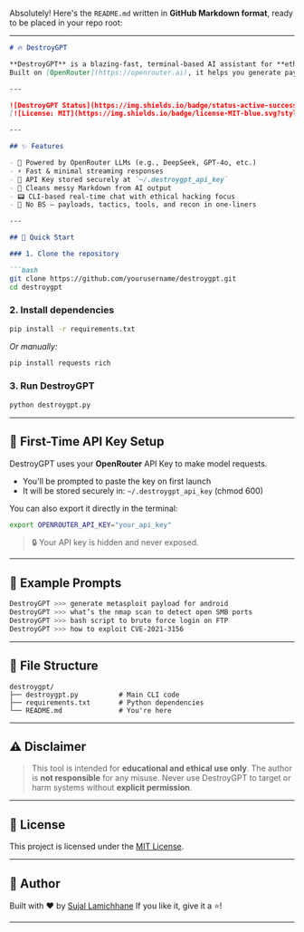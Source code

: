Absolutely! Here's the `README.md` written in **GitHub Markdown format**, ready to be placed in your repo root:

---

````markdown
# 🔥 DestroyGPT

**DestroyGPT** is a blazing-fast, terminal-based AI assistant for **ethical hacking** and **pentesting**.  
Built on [OpenRouter](https://openrouter.ai), it helps you generate payloads, perform recon, or analyze exploits — directly from your CLI.

---

![DestroyGPT Status](https://img.shields.io/badge/status-active-success?style=flat-square)
[![License: MIT](https://img.shields.io/badge/license-MIT-blue.svg?style=flat-square)](LICENSE)

---

## ✨ Features

- 🧠 Powered by OpenRouter LLMs (e.g., DeepSeek, GPT-4o, etc.)
- ⚡ Fast & minimal streaming responses
- 🔐 API Key stored securely at `~/.destroygpt_api_key`
- 🧼 Cleans messy Markdown from AI output
- 📟 CLI-based real-time chat with ethical hacking focus
- 🎯 No BS — payloads, tactics, tools, and recon in one-liners

---

## 🚀 Quick Start

### 1. Clone the repository

```bash
git clone https://github.com/yourusername/destroygpt.git
cd destroygpt
````

### 2. Install dependencies

```bash
pip install -r requirements.txt
```

*Or manually:*

```bash
pip install requests rich
```

### 3. Run DestroyGPT

```bash
python destroygpt.py
```

---

## 🔑 First-Time API Key Setup

DestroyGPT uses your **OpenRouter** API Key to make model requests.

* You'll be prompted to paste the key on first launch
* It will be stored securely in: `~/.destroygpt_api_key` (chmod 600)

You can also export it directly in the terminal:

```bash
export OPENROUTER_API_KEY="your_api_key"
```

> 🔒 Your API key is hidden and never exposed.

---

## 🧪 Example Prompts

```bash
DestroyGPT >>> generate metasploit payload for android
DestroyGPT >>> what’s the nmap scan to detect open SMB ports
DestroyGPT >>> bash script to brute force login on FTP
DestroyGPT >>> how to exploit CVE-2021-3156
```

---

## 📁 File Structure

```
destroygpt/
├── destroygpt.py          # Main CLI code
├── requirements.txt       # Python dependencies
└── README.md              # You're here
```

---

## ⚠️ Disclaimer

> This tool is intended for **educational and ethical use only**.
> The author is **not responsible** for any misuse.
> Never use DestroyGPT to target or harm systems without **explicit permission**.

---

## 📄 License

This project is licensed under the [MIT License](LICENSE).

---

## 👤 Author

Built with ❤️ by [Sujal Lamichhane](https://github.com/sujallamichhane)
If you like it, give it a ⭐️!

---

```
